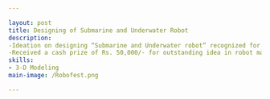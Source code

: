 ```yaml
---

layout: post
title: Designing of Submarine and Underwater Robot
description: 
-Ideation on designing “Submarine and Underwater robot” recognized for creativity.
-Received a cash prize of Rs. 50,000/- for outstanding idea in robot making.
skills: 
- 3-D Modeling
main-image: /Robofest.png

---
```


